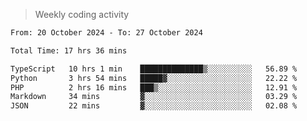 > Weekly coding activity
<!--START_SECTION:waka-->

```txt
From: 20 October 2024 - To: 27 October 2024

Total Time: 17 hrs 36 mins

TypeScript   10 hrs 1 min    ██████████████▒░░░░░░░░░░   56.89 %
Python       3 hrs 54 mins   █████▓░░░░░░░░░░░░░░░░░░░   22.22 %
PHP          2 hrs 16 mins   ███▒░░░░░░░░░░░░░░░░░░░░░   12.91 %
Markdown     34 mins         ▓░░░░░░░░░░░░░░░░░░░░░░░░   03.29 %
JSON         22 mins         ▓░░░░░░░░░░░░░░░░░░░░░░░░   02.08 %
```

<!--END_SECTION:waka-->
